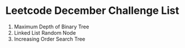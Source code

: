 # Leetcode December Challenge List
1. Maximum Depth of Binary Tree
2. Linked List Random Node
3. Increasing Order Search Tree